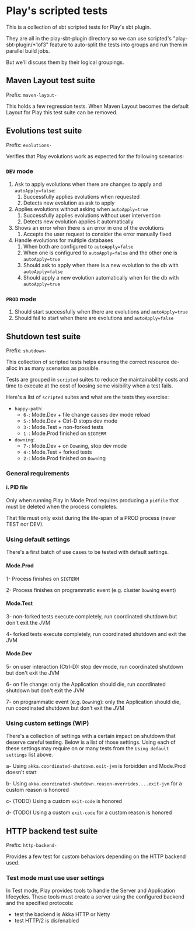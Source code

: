 # Play's scripted tests

This is a collection of sbt scripted tests for Play's sbt plugin.

They are all in the play-sbt-plugin directory so we can use scripted's "play-sbt-plugin/*1of3" feature to
auto-split the tests into groups and run them in parallel build jobs.

But we'll discuss them by their logical groupings.

## Maven Layout test suite

Prefix: `maven-layout-`

This holds a few regression tests. When Maven Layout becomes the default Layout for Play this test suite can be removed.

## Evolutions test suite

Prefix: `evolutions-`

Verifies that Play evolutions work as expected for the following scenarios:

### `DEV` mode

1. Ask to apply evolutions when there are changes to apply and `autoApply=false`:
    1. Successfully applies evolutions when requested
    2. Detects new evolution as ask to apply
2. Applies evolutions without asking when `autoApply=true`
    1. Successfully applies evolutions without user intervention
    2. Detects new evolution applies it automatically
3. Shows an error when there is an error in one of the evolutions
    1. Accepts the user request to consider the error manually fixed
4. Handle evolutions for multiple databases
    1. When both are configured to `autoApply=false`
    2. When one is configured to `autoApply=false` and the other one is `autoApply=true`
    3. Should ask to apply when there is a new evolution to the db with `autoApply=false`
    4. Should apply a new evolution automatically when for the db with `autoApply=true`

### `PROD` mode

1. Should start successfully when there are evolutions and `autoApply=true`
2. Should fail to start when there are evolutions and `autoApply=false`

## Shutdown test suite

Prefix: `shutdown-`

This collection of scripted tests helps ensuring the correct resource de-alloc
in as many scenarios as possible.

Tests are grouped in `scripted` suites to reduce the maintainability costs and time
to execute at the cost of loosing some visibility when a test fails.

Here's a list of `scripted` suites and what are the tests they exercise:

 * `happy-path`:
    * `6-`: Mode.Dev + file change causes dev mode reload
    * `5-`: Mode.Dev + Ctrl-D stops dev mode
    * `3-`: Mode.Test + non-forked tests
    * `1-`: Mode.Prod finished on `SIGTERM`
 * `downing`:
    * `7-`: Mode.Dev + on `Down`ing, stop dev mode
    * `4-`: Mode.Test + forked tests
    * `2-`: Mode.Prod finished on `Down`ing

### General requirements

#### i. PID file

Only when running Play in Mode.Prod requires producing a `pidfile` that must be deleted when the
process completes.

That file must only exist during the life-span of a PROD process (never TEST nor DEV).


### Using default settings

There's a first batch of use cases to be tested with default settings.

#### Mode.Prod

1- Process finishes on `SIGTERM`

2- Process finishes on programmatic event (e.g. cluster `Down`ing event)

#### Mode.Test

3- non-forked tests execute completely, run coordinated shutdown but don't exit the JVM

4- forked tests execute completely, run coordinated shutdown and exit the JVM

#### Mode.Dev

5- on user interaction (Ctrl-D): stop dev mode, run coordinated shutdown but don't exit the JVM

6- on file change: only the Application should die, run coordinated shutdown but don't exit the JVM

7- on programmatic event (e.g. `Down`ing): only the Application should die, run coordinated shutdown but don't exit the JVM

### Using custom settings (WIP)

There's a collection of settings with a certain impact on shutdown that deserve careful testing. Below is a
list of those settings. Using each of these settings may require on or many tests from the `Using default settings` list above.

a- Using `akka.coordinated-shutdown.exit-jvm` is forbidden and Mode.Prod doesn't start

b- Using `akka.coordinated-shutdown.reason-overrides....exit-jvm` for a custom reason is honored

c- (TODO) Using a custom `exit-code` is honored

d- (TODO) Using a custom `exit-code` for a custom reason is honored

## HTTP backend test suite

Prefix: `http-backend-`

Provides a few test for custom behaviors depending on the HTTP backend used.

### Test mode must use user settings

In Test mode, Play provides tools to handle the Server and Application lifecycles. These tools must create a server
using the configured backend and the specified protocols:

* test the backend is Akka HTTP or Netty
* test HTTP/2 is dis/enabled

